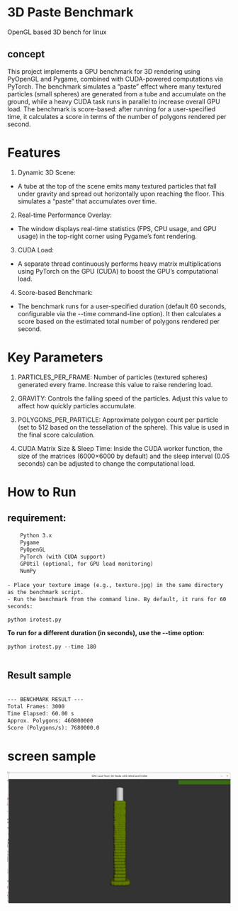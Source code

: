 # 3D Paste Benchmark
OpenGL based 3D bench for linux

## concept
This project implements a GPU benchmark for 3D rendering using PyOpenGL and Pygame, combined with CUDA-powered computations via PyTorch. The benchmark simulates a “paste” effect where many textured particles (small spheres) are generated from a tube and accumulate on the ground, while a heavy CUDA task runs in parallel to increase overall GPU load. The benchmark is score-based: after running for a user-specified time, it calculates a score in terms of the number of polygons rendered per second.

# Features

1. Dynamic 3D Scene:
- A tube at the top of the scene emits many textured particles that fall under gravity and spread out horizontally upon reaching the floor. This simulates a “paste” that accumulates over time.

2. Real-time Performance Overlay:
- The window displays real-time statistics (FPS, CPU usage, and GPU usage) in the top-right corner using Pygame’s font rendering.

3. CUDA Load:
- A separate thread continuously performs heavy matrix multiplications using PyTorch on the GPU (CUDA) to boost the GPU’s computational load.

4. Score-based Benchmark:
- The benchmark runs for a user-specified duration (default 60 seconds, configurable via the --time command-line option). It then calculates a score based on the estimated total number of polygons rendered per second.

# Key Parameters
1. PARTICLES_PER_FRAME:
Number of particles (textured spheres) generated every frame. Increase this value to raise rendering load.

2. GRAVITY:
Controls the falling speed of the particles. Adjust this value to affect how quickly particles accumulate.

3. POLYGONS_PER_PARTICLE:
Approximate polygon count per particle (set to 512 based on the tessellation of the sphere). This value is used in the final score calculation.

4. CUDA Matrix Size & Sleep Time:
Inside the CUDA worker function, the size of the matrices (6000×6000 by default) and the sleep interval (0.05 seconds) can be adjusted to change the computational load.

# How to Run

  ## requirement:
        Python 3.x
        Pygame
        PyOpenGL
        PyTorch (with CUDA support)
        GPUtil (optional, for GPU load monitoring)
        NumPy

    - Place your texture image (e.g., texture.jpg) in the same directory as the benchmark script.
    - Run the benchmark from the command line. By default, it runs for 60 seconds:

```
python irotest.py

```

**To run for a different duration (in seconds), use the --time option:**
```
python irotest.py --time 180


```

## Result sample

```

--- BENCHMARK RESULT ---
Total Frames: 3000
Time Elapsed: 60.00 s
Approx. Polygons: 460800000
Score (Polygons/s): 7680000.0

```
# screen sample

![Test Image 3](benchsample.png)
